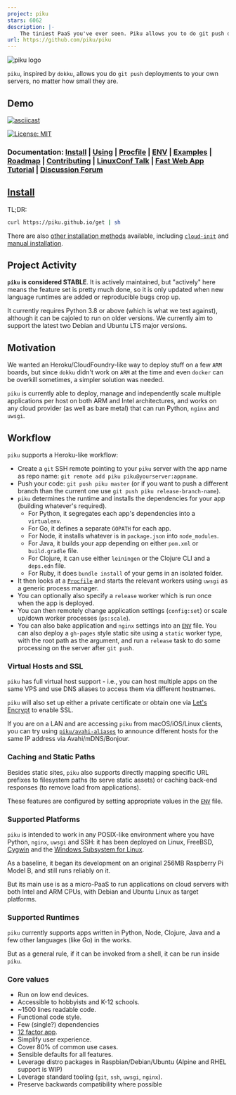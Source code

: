 ```yaml
---
project: piku
stars: 6062
description: |-
    The tiniest PaaS you've ever seen. Piku allows you to do git push deployments to your own servers.
url: https://github.com/piku/piku
---
```


![piku logo](./img/logo.png)

`piku`, inspired by `dokku`, allows you do `git push` deployments to your own servers, no matter how small they are.

## Demo

[![asciicast](https://asciinema.org/a/Ar31IoTkzsZmWWvlJll6p7haS.svg)](https://asciinema.org/a/Ar31IoTkzsZmWWvlJll6p7haS)

[![License: MIT](https://img.shields.io/badge/License-MIT-yellow.svg)](https://opensource.org/licenses/MIT)

### Documentation: [Install](#install) | [Using](#workflow) | [Procfile](https://piku.github.io/configuration/procfile.html) | [ENV](https://piku.github.io/configuration/env.html) | [Examples](https://piku.github.io/community/examples.html) | [Roadmap](https://github.com/orgs/piku/projects/2) | [Contributing](https://piku.github.io/community/contributing.html) | [LinuxConf Talk](https://www.youtube.com/watch?v=ec-GoDukHWk) | [Fast Web App Tutorial](https://github.com/piku/webapp-tutorial) | [Discussion Forum](https://github.com/piku/piku/discussions)

## [Install](https://piku.github.io/install)

TL;DR:

```bash
curl https://piku.github.io/get | sh
```

There are also [other installation methods](https://piku.github.io/install) available, including [`cloud-init`](https://github.com/piku/cloud-init) and [manual installation](https://piku.github.io/install).

## Project Activity

**`piku` is considered STABLE**. It is actively maintained, but "actively" here means the feature set is pretty much done, so it is only updated when new language runtimes are added or reproducible bugs crop up.

It currently requires Python 3.8 or above (which is what we test against), although it can be cajoled to run on older versions. We currently aim to support the latest two Debian and Ubuntu LTS major versions.

## Motivation

We wanted an Heroku/CloudFoundry-like way to deploy stuff on a few `ARM` boards, but since `dokku` didn't work on `ARM` at the time and even `docker` can be overkill sometimes, a simpler solution was needed.

`piku` is currently able to deploy, manage and independently scale multiple applications per host on both ARM and Intel architectures, and works on any cloud provider (as well as bare metal) that can run Python, `nginx` and `uwsgi`.

## Workflow

`piku` supports a Heroku-like workflow:

* Create a `git` SSH remote pointing to your `piku` server with the app name as repo name:
  `git remote add piku piku@yourserver:appname`.
* Push your code: `git push piku master` (or if you want to push a different branch than the current one use `git push piku release-branch-name`).
* `piku` determines the runtime and installs the dependencies for your app (building whatever's required).
   * For Python, it segregates each app's dependencies into a `virtualenv`.
   * For Go, it defines a separate `GOPATH` for each app.
   * For Node, it installs whatever is in `package.json` into `node_modules`.
   * For Java, it builds your app depending on either `pom.xml` or `build.gradle` file.
   * For Clojure, it can use either `leiningen` or the Clojure CLI and a `deps.edn` file.
   * For Ruby, it does `bundle install` of your gems in an isolated folder.
* It then looks at a [`Procfile`](https://piku.github.io/configuration/procfile.html) and starts the relevant workers using `uwsgi` as a generic process manager.
* You can optionally also specify a `release` worker which is run once when the app is deployed.
* You can then remotely change application settings (`config:set`) or scale up/down worker processes (`ps:scale`).
* You can also bake application and `nginx` settings into an [`ENV`](https://piku.github.io/configuration/env.html) file.
You can also deploy a `gh-pages` style static site using a `static` worker type, with the root path as the argument, and run a `release` task to do some processing on the server after `git push`.

### Virtual Hosts and SSL

`piku` has full virtual host support - i.e., you can host multiple apps on the same VPS and use DNS aliases to access them via different hostnames. 

`piku`  will also set up either a private certificate or obtain one via [Let's Encrypt](https://letsencrypt.org/) to enable SSL.

If you are on a LAN and are accessing `piku` from macOS/iOS/Linux clients, you can try using [`piku/avahi-aliases`](https://github.com/piku/avahi-aliases) to announce different hosts for the same IP address via Avahi/mDNS/Bonjour.

### Caching and Static Paths

Besides static sites, `piku` also supports directly mapping specific URL prefixes to filesystem paths (to serve static assets) or caching back-end responses (to remove load from applications).

These features are configured by setting appropriate values in the [`ENV`](https://piku.github.io/configuration/env.html) file.

### Supported Platforms

`piku` is intended to work in any POSIX-like environment where you have Python, `nginx`, `uwsgi` and SSH: it has been deployed on Linux, FreeBSD, [Cygwin][cygwin] and the [Windows Subsystem for Linux][wsl].

As a baseline, it began its development on an original 256MB Raspberry Pi Model B, and still runs reliably on it.

But its main use is as a micro-PaaS to run applications on cloud servers with both Intel and ARM CPUs, with Debian and Ubuntu Linux as target platforms.

### Supported Runtimes

`piku` currently supports apps written in Python, Node, Clojure, Java and a few other languages (like Go) in the works.

But as a general rule, if it can be invoked from a shell, it can be run inside `piku`.

### Core values

 * Run on low end devices.
 * Accessible to hobbyists and K-12 schools.
 * ~1500 lines readable code.
 * Functional code style.
 * Few (single?) dependencies
 * [12 factor app](https://12factor.net).
 * Simplify user experience.
 * Cover 80% of common use cases.
 * Sensible defaults for all features.
 * Leverage distro packages in Raspbian/Debian/Ubuntu (Alpine and RHEL support is WIP)
 * Leverage standard tooling (`git`, `ssh`, `uwsgi`, `nginx`).
 * Preserve backwards compatibility where possible

[raspi-cluster]: https://github.com/rcarmo/raspi-cluster
[cygwin]: http://www.cygwin.com
[wsl]: https://en.wikipedia.org/wiki/Windows_Subsystem_for_Linux

